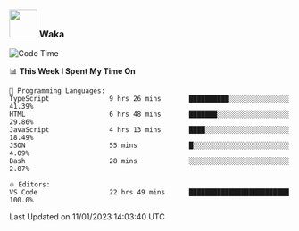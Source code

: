 ### <img src="https://media.giphy.com/media/VgCDAzcKvsR6OM0uWg/giphy.gif" width="50"> Waka

  <!--START_SECTION:waka-->
![Code Time](http://img.shields.io/badge/Code%20Time-1%2C171%20hrs%2028%20mins-blue)

📊 **This Week I Spent My Time On** 

```text
💬 Programming Languages: 
TypeScript               9 hrs 26 mins       ██████████░░░░░░░░░░░░░░░   41.39% 
HTML                     6 hrs 48 mins       ███████░░░░░░░░░░░░░░░░░░   29.86% 
JavaScript               4 hrs 13 mins       ████░░░░░░░░░░░░░░░░░░░░░   18.49% 
JSON                     55 mins             █░░░░░░░░░░░░░░░░░░░░░░░░   4.09% 
Bash                     28 mins             ░░░░░░░░░░░░░░░░░░░░░░░░░   2.07%

🔥 Editors: 
VS Code                  22 hrs 49 mins      █████████████████████████   100.0%

```


 Last Updated on 11/01/2023 14:03:40 UTC
<!--END_SECTION:waka-->
